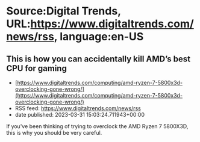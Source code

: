 # Source:Digital Trends, URL:https://www.digitaltrends.com/news/rss, language:en-US

## This is how you can accidentally kill AMD’s best CPU for gaming
 - [https://www.digitaltrends.com/computing/amd-ryzen-7-5800x3d-overclocking-gone-wrong/](https://www.digitaltrends.com/computing/amd-ryzen-7-5800x3d-overclocking-gone-wrong/)
 - RSS feed: https://www.digitaltrends.com/news/rss
 - date published: 2023-03-31 15:03:24.711943+00:00

If you've been thinking of trying to overclock the AMD Ryzen 7 5800X3D, this is why you should be very careful.

